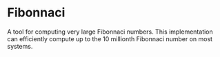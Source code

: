 # Fibonnaci
A tool for computing very large Fibonnaci numbers. This implementation can efficiently compute up to the 10 millionth Fibonnaci number on most systems.
